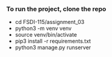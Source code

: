 
### To run the project, clone the repo
- cd FSDI-115/assignment_03
- python3 -m venv venv
- source venv/bin/activate
- pip3 install -r requirements.txt
- python3 manage.py runserver
